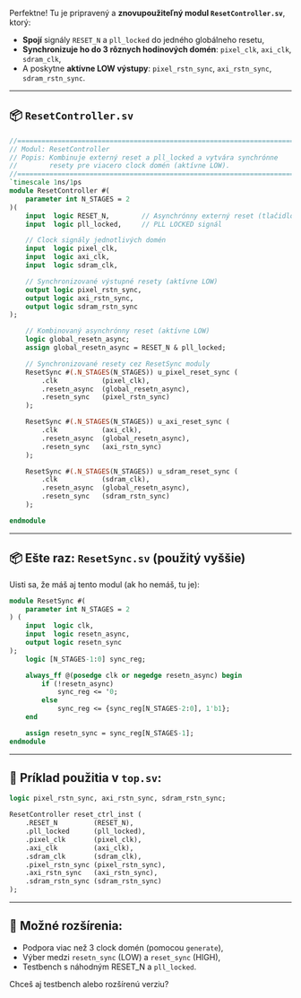 Perfektne! Tu je pripravený a **znovupoužiteľný modul `ResetController.sv`**, ktorý:

* **Spojí** signály `RESET_N` a `pll_locked` do jedného globálneho resetu,
* **Synchronizuje ho do 3 rôznych hodinových domén**: `pixel_clk`, `axi_clk`, `sdram_clk`,
* A poskytne **aktívne LOW výstupy**: `pixel_rstn_sync`, `axi_rstn_sync`, `sdram_rstn_sync`.

---

## 📦 `ResetController.sv`

```systemverilog
//=============================================================================
// Modul: ResetController
// Popis: Kombinuje externý reset a pll_locked a vytvára synchrónne
//        resety pre viacero clock domén (aktívne LOW).
//=============================================================================
`timescale 1ns/1ps
module ResetController #(
    parameter int N_STAGES = 2
)(
    input  logic RESET_N,        // Asynchrónny externý reset (tlačidlo)
    input  logic pll_locked,     // PLL LOCKED signál

    // Clock signály jednotlivých domén
    input  logic pixel_clk,
    input  logic axi_clk,
    input  logic sdram_clk,

    // Synchronizované výstupné resety (aktívne LOW)
    output logic pixel_rstn_sync,
    output logic axi_rstn_sync,
    output logic sdram_rstn_sync
);

    // Kombinovaný asynchrónny reset (aktívne LOW)
    logic global_resetn_async;
    assign global_resetn_async = RESET_N & pll_locked;

    // Synchronizované resety cez ResetSync moduly
    ResetSync #(.N_STAGES(N_STAGES)) u_pixel_reset_sync (
        .clk           (pixel_clk),
        .resetn_async  (global_resetn_async),
        .resetn_sync   (pixel_rstn_sync)
    );

    ResetSync #(.N_STAGES(N_STAGES)) u_axi_reset_sync (
        .clk           (axi_clk),
        .resetn_async  (global_resetn_async),
        .resetn_sync   (axi_rstn_sync)
    );

    ResetSync #(.N_STAGES(N_STAGES)) u_sdram_reset_sync (
        .clk           (sdram_clk),
        .resetn_async  (global_resetn_async),
        .resetn_sync   (sdram_rstn_sync)
    );

endmodule
```

---

## 📦 Ešte raz: `ResetSync.sv` (použitý vyššie)

Uisti sa, že máš aj tento modul (ak ho nemáš, tu je):

```systemverilog
module ResetSync #(
    parameter int N_STAGES = 2
) (
    input  logic clk,
    input  logic resetn_async,
    output logic resetn_sync
);
    logic [N_STAGES-1:0] sync_reg;

    always_ff @(posedge clk or negedge resetn_async) begin
        if (!resetn_async)
            sync_reg <= '0;
        else
            sync_reg <= {sync_reg[N_STAGES-2:0], 1'b1};
    end

    assign resetn_sync = sync_reg[N_STAGES-1];
endmodule
```

---

## 🧪 Príklad použitia v `top.sv`:

```systemverilog
logic pixel_rstn_sync, axi_rstn_sync, sdram_rstn_sync;

ResetController reset_ctrl_inst (
    .RESET_N         (RESET_N),
    .pll_locked      (pll_locked),
    .pixel_clk       (pixel_clk),
    .axi_clk         (axi_clk),
    .sdram_clk       (sdram_clk),
    .pixel_rstn_sync (pixel_rstn_sync),
    .axi_rstn_sync   (axi_rstn_sync),
    .sdram_rstn_sync (sdram_rstn_sync)
);
```

---

## 🔧 Možné rozšírenia:

* Podpora viac než 3 clock domén (pomocou `generate`),
* Výber medzi `resetn_sync` (LOW) a `reset_sync` (HIGH),
* Testbench s náhodným RESET\_N a `pll_locked`.

Chceš aj testbench alebo rozšírenú verziu?
